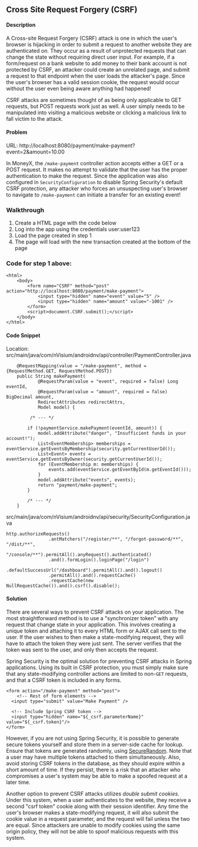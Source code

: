 ## Cross Site Request Forgery (CSRF)

#### Description

A Cross-site Request Forgery (CSRF) attack is one in which the user's browser is hijacking in order to submit a request to another website they are authenticated on. They occur as a result of unprotected requests that can change the state without requiring direct user input. For example, if a form/request on a bank website to add money to their bank account is not protected by CSRF, an attacker could create an unrelated page, and submit a request to that endpoint when the user loads the attacker's page. Since the user's browser has a valid session cookie, the request would occur without the user even being aware anything had happened!

CSRF attacks are sometimes thought of as being only applicable to GET requests, but POST requests work just as well. A user simply needs to be manipulated into visiting a malicious website or clicking a malicious link to fall victim to the attack.

#### Problem
URL: http://localhost:8080/payment/make-payment?event=2&amount=10.00

In MoneyX, the ```/make-payment``` controller action accepts either a GET or a POST request. It makes no attempt to validate that the user has the proper authentication to make the request. Since the application was also configured in ```SecurityConfiguration``` to disable Spring Security's default CSRF protection, any attacker who forces an unsuspecting user's browser to navigate to ```/make-payment``` can initiate a transfer for an existing event!

### Walkthrough
1. Create a HTML page with the code below
2. Log into the app using the credentials user:user123 
3. Load the page created in step 1
4. The page will load with the new transaction created at the bottom of the page

### Code for step 1 above:
    <html>
        <body>
            <form name="CSRF" method="post" action="http://localhost:8080/payment/make-payment">
                <input type="hidden" name="event" value="5" />
                <input type="hidden" name="amount" value="-1001" />
            </form>
            <script>document.CSRF.submit();</script>
        </body>
    </html>

#### Code Snippet
Location: src/main/java/com/nVisium/androidnv/api/controller/PaymentController.java

```
	@RequestMapping(value = "/make-payment", method = {RequestMethod.GET, RequestMethod.POST})
	public String makePayment(
			@RequestParam(value = "event", required = false) Long eventId,
			@RequestParam(value = "amount", required = false) BigDecimal amount,
			RedirectAttributes redirectAttrs,
			Model model) {
				
		 /* --- */
				
		if (!paymentService.makePayment(eventId, amount)) {
			model.addAttribute("danger", "Insufficient funds in your account!");
			List<EventMembership> memberships = eventService.getEventsByMembership(security.getCurrentUserId());
			List<Event> events = eventService.getEventsByOwner(security.getCurrentUserId());
			for (EventMembership m: memberships) {
				events.add(eventService.getEventById(m.getEventId()));
			}
			model.addAttribute("events", events);
			return "payment/make-payment";
		}
		
		/* --- */
	}

```
src/main/java/com/nVisium/androidnv/api/security/SecurityConfiguration.java

```
http.authorizeRequests()
				.antMatchers("/register/**", "/forgot-password/**", "/dist/**",
						"/console/**").permitAll().anyRequest().authenticated()
				.and().formLogin().loginPage("/login")
				.defaultSuccessUrl("/dashboard").permitAll().and().logout()
				.permitAll().and().requestCache()
				.requestCache(new NullRequestCache()).and().csrf().disable();
```

#### Solution

There are several ways to prevent CSRF attacks on your application. The most straightforward method is to use a "synchronizer token" with any request that change state in your application. This involves creating a unique token and attaching it to every HTML form or AJAX call sent to the user. If the user wishes to then make a state-modifying request, they will have to attach the token they were just sent. The server verifies that the token was sent to the user, and only then accepts the request.

Spring Security is the optimal solution for preventing CSRF attacks in Spring applications. Using its built in CSRF protection, you must simply make sure that any state-modifying controller actions are limited to non-```GET``` requests, and that a CSRF token is included in any forms.

```
<form action="/make-payment" method="post">
	<!-- Rest of form elements -->
  <input type="submit" value="Make Payment" />
  
  <!-- Include Spring CSRF token -->
  <input type="hidden" name="${_csrf.parameterName}" value="${_csrf.token}"/>
</form>
```

However, if you are not using Spring Security, it is possible to generate secure tokens yourself and store them in a server-side cache for lookup. Ensure that tokens are generated randomly, using [SecureRandom](https://docs.oracle.com/javase/8/docs/api/java/security/SecureRandom.html). Note that a user may have multiple tokens attached to them simultaneously. Also, avoid storing CSRF tokens in the database, as they should expire within a short amount of time. If they persist, there is a risk that an attacker who compromises a user's system may be able to make a spoofed request at a later time.

Another option to prevent CSRF attacks utilizes *double submit cookies*. Under this system, when a user authenticates to the website, they receive a second "csrf token" cookie along with their session identifier. Any time the user's browser makes a state-modifying request, it will also submit the cookie value in a request parameter, and the request will fail unless the two are equal. Since attackers are unable to modify cookies using the same origin policy, they will not be able to spoof malicious requests with this system.
